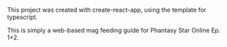 
This project was created with create-react-app, using the template for typescript.

This is simply a web-based mag feeding guide for Phantasy Star Online Ep. 1+2.


